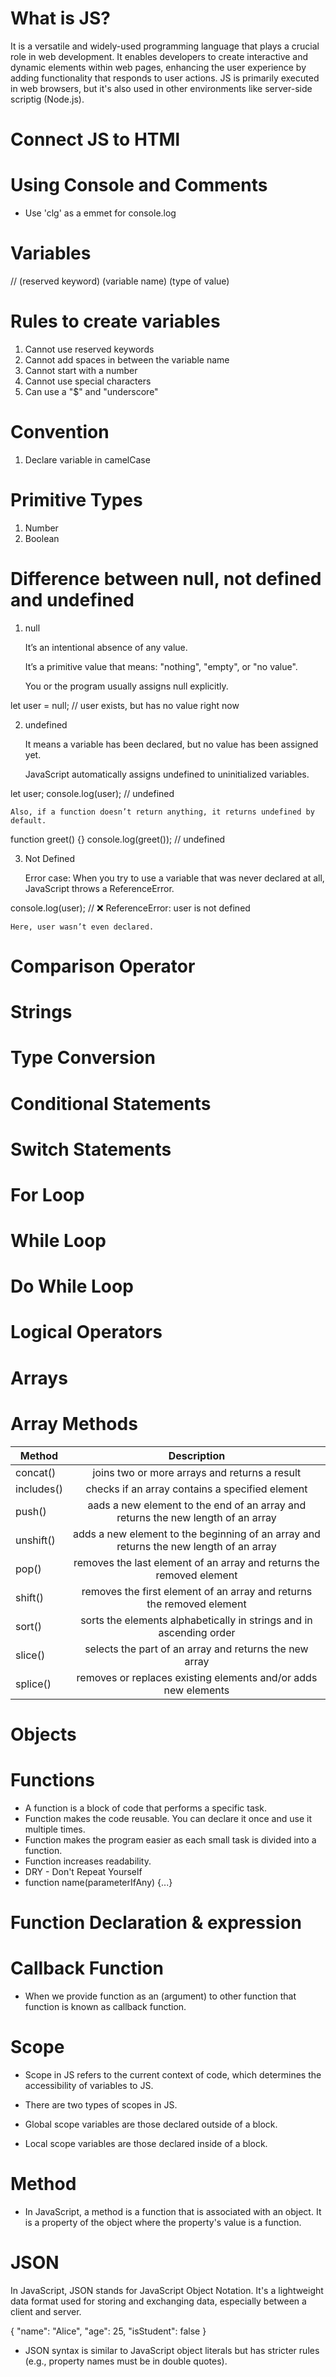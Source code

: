 # What is JS?

It is a versatile and widely-used programming language that plays a crucial role in web development. It enables developers to create interactive and dynamic elements within web pages, enhancing the user experience by adding functionality that responds to user actions. JS is primarily executed in web browsers, but it's also used in other environments like server-side scriptig (Node.js).

# Connect JS to HTMl

# Using Console and Comments

- Use 'clg' as a emmet for console.log

# Variables

// (reserved keyword) (variable name) (type of value)

# Rules to create variables

1. Cannot use reserved keywords
2. Cannot add spaces in between the variable name
3. Cannot start with a number
4. Cannot use special characters
5. Can use a "$" and "underscore"

# Convention

1. Declare variable in camelCase

# Primitive Types

1. Number
2. Boolean

# Difference between null, not defined and undefined

1. null

   It’s an intentional absence of any value.

   It’s a primitive value that means: "nothing", "empty", or "no value".

   You or the program usually assigns null explicitly.

let user = null;
// user exists, but has no value right now

2. undefined

   It means a variable has been declared, but no value has been assigned yet.

   JavaScript automatically assigns undefined to uninitialized variables.

let user;
console.log(user); // undefined

    Also, if a function doesn’t return anything, it returns undefined by default.

function greet() {}
console.log(greet()); // undefined

3. Not Defined

   Error case: When you try to use a variable that was never declared at all, JavaScript throws a ReferenceError.

console.log(user);
// ❌ ReferenceError: user is not defined

    Here, user wasn’t even declared.

# Comparison Operator

# Strings

# Type Conversion

# Conditional Statements

# Switch Statements

# For Loop

# While Loop

# Do While Loop

# Logical Operators

# Arrays

# Array Methods

| Method     |                                      Description                                       |
| ---------- | :------------------------------------------------------------------------------------: |
| concat()   |                     joins two or more arrays and returns a result                      |
| includes() |                    checks if an array contains a specified element                     |
| push()     |    aads a new element to the end of an array and returns the new length of an array    |
| unshift()  | adds a new element to the beginning of an array and returns the new length of an array |
| pop()      |          removes the last element of an array and returns the removed element          |
| shift()    |         removes the first element of an array and returns the removed element          |
| sort()     |          sorts the elements alphabetically in strings and in ascending order           |
| slice()    |                 selects the part of an array and returns the new array                 |
| splice()   |             removes or replaces existing elements and/or adds new elements             |

# Objects

# Functions

- A function is a block of code that performs a specific task.
- Function makes the code reusable. You can declare it once and use it multiple times.
- Function makes the program easier as each small task is divided into a function.
- Function increases readability.
- DRY - Don't Repeat Yourself
- function name(parameterIfAny) {...}

# Function Declaration & expression

# Callback Function

- When we provide function as an (argument) to other function that function is known as callback function.

# Scope

- Scope in JS refers to the current context of code, which determines the accessibility of variables to JS.

- There are two types of scopes in JS.

- Global scope variables are those declared outside of a block.

- Local scope variables are those declared inside of a block.

# Method

- In JavaScript, a method is a function that is associated with an object. It is a property of the object where the property's value is a function.

# JSON

In JavaScript, JSON stands for JavaScript Object Notation. It's a lightweight data format used for storing and exchanging data, especially between a client and server.

{
"name": "Alice",
"age": 25,
"isStudent": false
}

- JSON syntax is similar to JavaScript object literals but has stricter rules (e.g., property names must be in double quotes).
